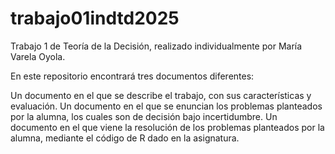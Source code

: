 # trabajo01indtd2025
Trabajo 1 de Teoría de la Decisión, realizado individualmente por María Varela Oyola.

En este repositorio encontrará tres documentos diferentes:

Un documento en el que se describe el trabajo, con sus características y evaluación.
Un documento en el que se enuncian los problemas planteados por la alumna, los cuales son de decisión bajo incertidumbre.
Un documento en el que viene la resolución de los problemas planteados por la alumna, mediante el código de R dado en la asignatura.
